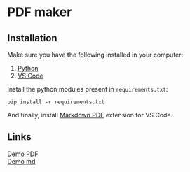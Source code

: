 # PDF maker

## Installation

Make sure you have the following installed in your computer:

1. [Python](https://www.python.org/)
2. [VS Code](https://code.visualstudio.com/)

Install the python modules present in `requirements.txt`:

```shell
pip install -r requirements.txt
```

And finally, install [Markdown PDF](https://marketplace.visualstudio.com/items?itemName=yzane.markdown-pdf) extension for VS Code.

## Links

[Demo PDF](<../master/1NT19IS012(Amaan-Mohib)_final.pdf>)  
[Demo md](<../master/1NT19IS012(Amaan-Mohib)_final.md>)
